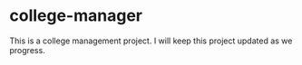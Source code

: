 # college-manager
This is a college management project.
I will keep this project updated as we progress.
